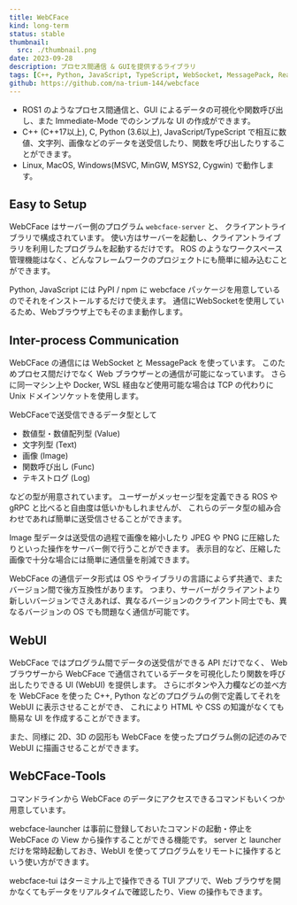 ```yaml
---
title: WebCFace
kind: long-term
status: stable
thumbnail:
  src: ./thumbnail.png
date: 2023-09-28
description: プロセス間通信 & GUIを提供するライブラリ
tags: [C++, Python, JavaScript, TypeScript, WebSocket, MessagePack, React]
github: https://github.com/na-trium-144/webcface
---
```


- ROS1 のようなプロセス間通信と、GUI によるデータの可視化や関数呼び出し、また Immediate-Mode でのシンプルな UI の作成ができます。
- C++ (C++17以上), C, Python (3.6以上), JavaScript/TypeScript で相互に数値、文字列、画像などのデータを送受信したり、関数を呼び出したりすることができます。
- Linux, MacOS, Windows(MSVC, MinGW, MSYS2, Cygwin) で動作します。

## Easy to Setup

WebCFace はサーバー側のプログラム `webcface-server` と、 クライアントライブラリで構成されています。 使い方はサーバーを起動し、クライアントライブラリを利用したプログラムを起動するだけです。 ROS のようなワークスペース管理機能はなく、どんなフレームワークのプロジェクトにも簡単に組み込むことができます。

Python, JavaScript には PyPI / npm に webcface パッケージを用意しているのでそれをインストールするだけで使えます。 通信にWebSocketを使用しているため、Webブラウザ上でもそのまま動作します。

## Inter-process Communication

WebCFace の通信には WebSocket と MessagePack を使っています。 このためプロセス間だけでなく Web ブラウザーとの通信が可能になっています。 さらに同一マシン上や Docker, WSL 経由など使用可能な場合は TCP の代わりに Unix ドメインソケットを使用します。

WebCFaceで送受信できるデータ型として

- 数値型・数値配列型 (Value)
- 文字列型 (Text)
- 画像 (Image)
- 関数呼び出し (Func)
- テキストログ (Log)

などの型が用意されています。 ユーザーがメッセージ型を定義できる ROS や gRPC と比べると自由度は低いかもしれませんが、 これらのデータ型の組み合わせであれば簡単に送受信させることができます。

Image 型データは送受信の過程で画像を縮小したり JPEG や PNG に圧縮したりといった操作をサーバー側で行うことができます。 表示目的など、圧縮した画像で十分な場合には簡単に通信量を削減できます。

WebCFace の通信データ形式は OS やライブラリの言語によらず共通で、またバージョン間で後方互換性があります。 つまり、サーバーがクライアントより新しいバージョンでさえあれば、異なるバージョンのクライアント同士でも、異なるバージョンの OS でも問題なく通信が可能です。

## WebUI

WebCFace ではプログラム間でデータの送受信ができる API だけでなく、 Web ブラウザーから WebCFace で通信されているデータを可視化したり関数を呼び出したりできる UI (WebUI) を提供します。 さらにボタンや入力欄などの並べ方を WebCFace を使った C++, Python などのプログラムの側で定義してそれを WebUI に表示させることができ、 これにより HTML や CSS の知識がなくても簡易な UI を作成することができます。

また、同様に 2D、3D の図形も WebCFace を使ったプログラム側の記述のみで WebUI に描画させることができます。

## WebCFace-Tools

コマンドラインから WebCFace のデータにアクセスできるコマンドもいくつか用意しています。

webcface-launcher は事前に登録しておいたコマンドの起動・停止を WebCFace の View から操作することができる機能です。 server と launcher だけを常時起動しておき、WebUI を使ってプログラムをリモートに操作するという使い方ができます。

webcface-tui はターミナル上で操作できる TUI アプリで、Web ブラウザを開かなくてもデータをリアルタイムで確認したり、View の操作もできます。
